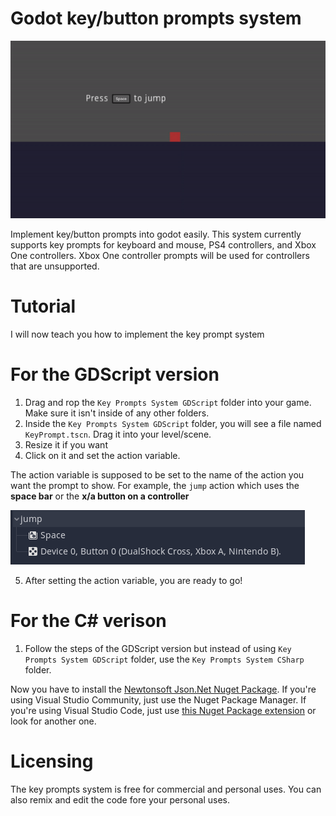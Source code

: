 # Godot key/button prompts system

![keyprompt-showcase](media/keyprompt-showcase.gif)

Implement key/button prompts into godot easily.
This system currently supports key prompts for keyboard and mouse, PS4 controllers, and Xbox One controllers. Xbox One controller prompts will be used for controllers that are unsupported.

# Tutorial
I will now teach you how to implement the key prompt system

# For the GDScript version
1. Drag and rop the `Key Prompts System GDScript` folder into your game. Make sure it isn't inside of any other folders. 
2. Inside the `Key Prompts System GDScript` folder, you will see a file named `KeyPrompt.tscn`. Drag it into your level/scene.
3. Resize it if you want
4. Click on it and set the action variable.

The action variable is supposed to be set to the name of the action you want the prompt to show. For example, the `jump` action which uses the **space bar** or the **x/a button on a controller**

![action-example](media/action-example.png)

5. After setting the action variable, you are ready to go!

# For the C# verison
1. Follow the steps of the GDScript version but instead of using `Key Prompts System GDScript` folder, use the `Key Prompts System CSharp` folder.

Now you have to install the [Newtonsoft Json.Net Nuget Package](https://www.newtonsoft.com/json).
If you're using Visual Studio Community, just use the Nuget Package Manager.
If you're using Visual Studio Code, just use [this Nuget Package extension](https://marketplace.visualstudio.com/items?itemName=jmrog.vscode-nuget-package-manager) or look for another one.

# Licensing
The key prompts system is free for commercial and personal uses. You can also remix and edit the code fore your personal uses.